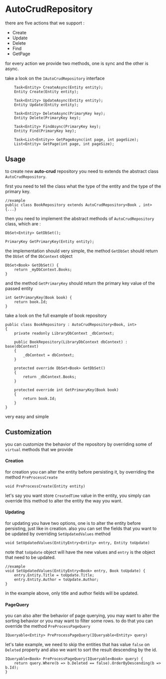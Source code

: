# AutoCrudRepository

there are five actions that we support : 

 - Create
 - Update
 - Delete
 - Find
 - GetPage
 
for every action we provide two methods, one is sync and the other is async.

take a look on the `IAutoCrudRepository` interface

        Task<Entity> CreateAsync(Entity entity);
        Entity Create(Entity entity);

        Task<Entity> UpdateAsync(Entity entity);
        Entity Update(Entity entity);

        Task<Entity> DeleteAsync(PrimaryKey key);
        Entity Delete(PrimaryKey key);

        Task<Entity> FindAsync(PrimaryKey key);
        Entity Find(PrimaryKey key);

        Task<List<Entity>> GetPageAsync(int page, int pageSize);
        List<Entity> GetPage(int page, int pageSize);
    
    
 
 
 ## Usage
 
 to create new **auto-crud** repository you need to extends the abstract class `AutoCrudRepository`.
 
 first you need to tell the class what the type of the entity and the type of the primary key.
 
 
    //example
    public class BookRepository extends AutoCrudRepository<Book , int> {...}
    
    
 then you need to implement the abstract methods of `AutoCrudRepository` class, which are : 
 
    DbSet<Entity> GetDbSet();
    
    PrimaryKey GetPrimaryKey(Entity entity);
    
    
 the implementation should very simple, the method `GetDbSet` should return the `DbSet` of the `DbContext` object
 
    DbSet<Book> GetDbSet() {
        return _myDbContext.Books;
    }

 and the method `GetPrimaryKey` should return the primary key value of the passed entity
 
    int GetPrimaryKey(Book book) {
        return book.Id;
    }


take a look on the full example of book repository

    public class BookRepository : AutoCrudRepository<Book, int>
    {
        private readonly LibraryDbContext _dbContext;

        public BookRepository(LibraryDbContext dbContext) : base(dbContext)
        {
            _dbContext = dbContext;
        }

        protected override DbSet<Book> GetDbSet()
        {
            return _dbContext.Books;
        }

        protected override int GetPrimaryKey(Book book)
        {
            return book.Id;
        }
    }

very easy and simple


## Customization 

you can customize the behavior of the repository by overriding some of `virtual` methods that we provide

#### Creation

 for creation you can alter the entity before persisting it, by overriding the
 method `PreProcessCreate`
 
    void PreProcessCreate(Entity entity)
 
 let's say you want store `CreatedTime` value in the entity, you simply can override this method 
 to alter the entity the way you want.
 
#### Updating
 for updating you have two options, one is to alter the entity before persisting, just like in creation.
 also you can set the fields that you want to be updated by overriding `SetUpdatedValues` method
  
    void SetUpdatedValues(EntityEntry<Entity> entry, Entity toUpdate)
    
  note that `toUpdate` object will have the new values and `entry` is the object that need to be updated.
  
    //example
    void SetUpdatedValues(EntityEntry<Book> entry, Book toUpdate) {
        entry.Entity.Title = toUpdate.Title;
        entry.Entity.Author = toUpdate.Author;
    }
  in the example above, only title and author fields will be updated.
  
  
#### PageQuery
 you can also alter the behavior of page querying, you may want to alter the sorting behavior or you may want 
 to filter some rows. to do that you can override the method `PreProcessPageQuery`
 
    IQueryable<Entity> PreProcessPageQuery(IQueryable<Entity> query)
    
 let's take example, we need to skip the entities that has value `false` on `Deleted` property
 and also we want to sort the result descending by the id.
 
    IQueryable<Book> PreProcessPageQuery(IQueryable<Book> query) {
        return query.Where(b => b.Deleted == false).OrderByDescending(b => b.Id);
    }

